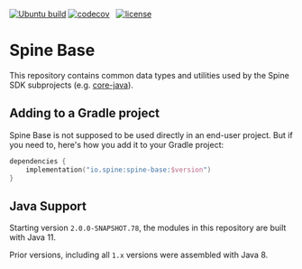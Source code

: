 [![Ubuntu build][ubuntu-build-badge]][gh-actions]
[![codecov][codecov-badge]][codecov] &nbsp;
[![license][license-badge]][license]

# Spine Base

This repository contains common data types and utilities used by
the Spine SDK subprojects (e.g. [core-java][core-java]).

## Adding to a Gradle project

Spine Base is not supposed to be used directly in an end-user project.
But if you need to, here's how you add it to your Gradle project:

```kotlin
dependencies {
    implementation("io.spine:spine-base:$version")
}
```

## Java Support

Starting version `2.0.0-SNAPSHOT.78`, the modules in this repository are built with Java 11.

Prior versions, including all `1.x` versions were assembled with Java 8.


[gh-actions]: https://github.com/SpineEventEngine/base/actions
[ubuntu-build-badge]: https://github.com/SpineEventEngine/base/actions/workflows/build-on-ubuntu.yml/badge.svg
[codecov]: https://codecov.io/gh/SpineEventEngine/base
[codecov-badge]: https://codecov.io/gh/SpineEventEngine/base/branch/master/graph/badge.svg
[license-badge]: https://img.shields.io/badge/license-Apache%20License%202.0-blue.svg?style=flat
[license]: http://www.apache.org/licenses/LICENSE-2.0
[core-java]: https://github.com/SpineEventEngine/core-java 

